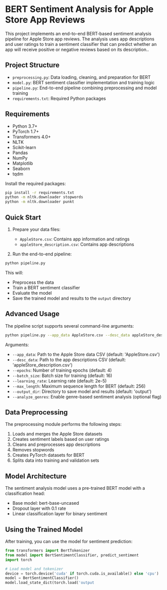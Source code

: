 # BERT Sentiment Analysis for Apple Store App Reviews

This project implements an end-to-end BERT-based sentiment analysis pipeline for Apple Store app reviews. The analysis uses app descriptions and user ratings to train a sentiment classifier that can predict whether an app will receive positive or negative reviews based on its description..

## Project Structure

- `preprocessing.py`: Data loading, cleaning, and preparation for BERT
- `model.py`: BERT sentiment classifier implementation and training logic
- `pipeline.py`: End-to-end pipeline combining preprocessing and model training
- `requirements.txt`: Required Python packages

## Requirements

- Python 3.7+
- PyTorch 1.7+
- Transformers 4.0+
- NLTK
- Scikit-learn
- Pandas
- NumPy
- Matplotlib
- Seaborn
- tqdm

Install the required packages:

```bash
pip install -r requirements.txt
python -m nltk.downloader stopwords
python -m nltk.downloader punkt
```

## Quick Start

1. Prepare your data files:
   - `AppleStore.csv`: Contains app information and ratings
   - `appleStore_description.csv`: Contains app descriptions

2. Run the end-to-end pipeline:

```bash
python pipeline.py
```

This will:
- Preprocess the data
- Train a BERT sentiment classifier
- Evaluate the model
- Save the trained model and results to the `output` directory

## Advanced Usage

The pipeline script supports several command-line arguments:

```bash
python pipeline.py --app_data AppleStore.csv --desc_data appleStore_description.csv --epochs 4 --batch_size 16 --learning_rate 2e-5 --max_length 256 --output_dir output --analyze_genres
```

Arguments:
- `--app_data`: Path to the Apple Store data CSV (default: 'AppleStore.csv')
- `--desc_data`: Path to the app descriptions CSV (default: 'appleStore_description.csv')
- `--epochs`: Number of training epochs (default: 4)
- `--batch_size`: Batch size for training (default: 16)
- `--learning_rate`: Learning rate (default: 2e-5)
- `--max_length`: Maximum sequence length for BERT (default: 256)
- `--output_dir`: Directory to save model and results (default: 'output')
- `--analyze_genres`: Enable genre-based sentiment analysis (optional flag)

## Data Preprocessing

The preprocessing module performs the following steps:
1. Loads and merges the Apple Store datasets
2. Creates sentiment labels based on user ratings
3. Cleans and preprocesses app descriptions
4. Removes stopwords
5. Creates PyTorch datasets for BERT
6. Splits data into training and validation sets

## Model Architecture

The sentiment analysis model uses a pre-trained BERT model with a classification head:
- Base model: bert-base-uncased
- Dropout layer with 0.1 rate
- Linear classification layer for binary sentiment

## Using the Trained Model

After training, you can use the model for sentiment prediction:

```python
from transformers import BertTokenizer
from model import BertSentimentClassifier, predict_sentiment
import torch

# Load model and tokenizer
device = torch.device('cuda' if torch.cuda.is_available() else 'cpu')
model = BertSentimentClassifier()
model.load_state_dict(torch.load('output
